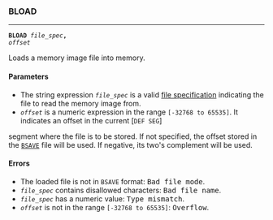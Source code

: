 ### BLOAD
***
<code><b>BLOAD</b> <var>file_spec</var><b>,</b> <var>offset</var></code>

Loads a memory image file into memory.

#### Parameters
* The string expression <code><var>file_spec</var></code> is a valid [file specification](#file-specification) indicating the  file to read the memory image from.
* <code><var>offset</var></code> is a numeric expression in the range `[-32768 to 65535]`. It indicates an offset in the current [`DEF SEG`]













segment where the file is to be stored. If not specified, the offset stored in the [`BSAVE`](#BSAVE) file will be used. If negative, its two's complement will be used.

#### Errors
* The loaded file is not in `BSAVE` format: <samp>Bad file mode</samp>.
* <code><var>file_spec</var></code> contains disallowed characters: <samp>Bad file  name</samp>.
* <code><var>file_spec</var></code> has a numeric value: <samp>Type mismatch</samp>.
* <code><var>offset</var></code> is not in the range `[-32768 to 65535]`: <samp>Overflow</samp>.
